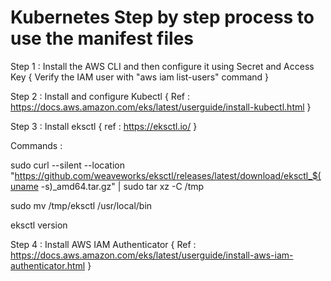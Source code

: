 # Kubernetes Step by step process to use the manifest files

Step 1 : Install the AWS CLI and then configure it using Secret and Access Key { Verify the IAM user with "aws iam list-users" command }

Step 2 : Install and configure Kubectl { Ref : https://docs.aws.amazon.com/eks/latest/userguide/install-kubectl.html }

Step 3 : Install eksctl { ref : https://eksctl.io/ }

Commands :

sudo curl --silent --location "https://github.com/weaveworks/eksctl/releases/latest/download/eksctl_$(uname -s)_amd64.tar.gz" | sudo tar xz -C /tmp

sudo mv /tmp/eksctl /usr/local/bin

eksctl version

Step 4 : Install AWS IAM Authenticator { Ref : https://docs.aws.amazon.com/eks/latest/userguide/install-aws-iam-authenticator.html }
